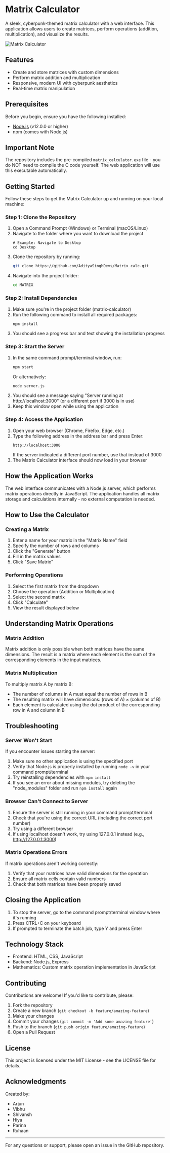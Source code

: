# Matrix Calculator

A sleek, cyberpunk-themed matrix calculator with a web interface. This application allows users to create matrices, perform operations (addition, multiplication), and visualize the results.

![Matrix Calculator](https://i.imgur.com/5hnSffj.png)

## Features

- Create and store matrices with custom dimensions
- Perform matrix addition and multiplication
- Responsive, modern UI with cyberpunk aesthetics
- Real-time matrix manipulation

## Prerequisites

Before you begin, ensure you have the following installed:
- [Node.js](https://nodejs.org/) (v12.0.0 or higher)
- npm (comes with Node.js)

## Important Note

The repository includes the pre-compiled `matrix_calculator.exe` file - you do NOT need to compile the C code yourself. The web application will use this executable automatically.

## Getting Started

Follow these steps to get the Matrix Calculator up and running on your local machine:

### Step 1: Clone the Repository

1. Open a Command Prompt (Windows) or Terminal (macOS/Linux)
2. Navigate to the folder where you want to download the project 
   ```
   # Example: Navigate to Desktop
   cd Desktop
   ```
3. Clone the repository by running:
   ```bash
   git clone https://github.com/AdityaSinghDevs/Matrix_calc.git
   ```
4. Navigate into the project folder:
   ```bash
   cd MATRIX
   ```

### Step 2: Install Dependencies

1. Make sure you're in the project folder (matrix-calculator)
2. Run the following command to install all required packages:
   ```bash
   npm install
   ```
3. You should see a progress bar and text showing the installation progress

### Step 3: Start the Server

1. In the same command prompt/terminal window, run:
   ```bash
   npm start
   ```
   Or alternatively:
   ```bash
   node server.js
   ```
2. You should see a message saying "Server running at http://localhost:3000" (or a different port if 3000 is in use)
3. Keep this window open while using the application

### Step 4: Access the Application

1. Open your web browser (Chrome, Firefox, Edge, etc.)
2. Type the following address in the address bar and press Enter:
   ```
   http://localhost:3000
   ```
   If the server indicated a different port number, use that instead of 3000
3. The Matrix Calculator interface should now load in your browser

## How the Application Works

The web interface communicates with a Node.js server, which performs matrix operations directly in JavaScript. The application handles all matrix storage and calculations internally - no external computation is needed.

## How to Use the Calculator

### Creating a Matrix

1. Enter a name for your matrix in the "Matrix Name" field
2. Specify the number of rows and columns
3. Click the "Generate" button
4. Fill in the matrix values
5. Click "Save Matrix"

### Performing Operations

1. Select the first matrix from the dropdown
2. Choose the operation (Addition or Multiplication)
3. Select the second matrix
4. Click "Calculate"
5. View the result displayed below

## Understanding Matrix Operations

### Matrix Addition

Matrix addition is only possible when both matrices have the same dimensions. The result is a matrix where each element is the sum of the corresponding elements in the input matrices.

### Matrix Multiplication

To multiply matrix A by matrix B:
- The number of columns in A must equal the number of rows in B
- The resulting matrix will have dimensions: (rows of A) × (columns of B)
- Each element is calculated using the dot product of the corresponding row in A and column in B

## Troubleshooting

### Server Won't Start

If you encounter issues starting the server:
1. Make sure no other application is using the specified port
2. Verify that Node.js is properly installed by running `node -v` in your command prompt/terminal
3. Try reinstalling dependencies with `npm install`
4. If you see an error about missing modules, try deleting the "node_modules" folder and run `npm install` again

### Browser Can't Connect to Server

1. Ensure the server is still running in your command prompt/terminal
2. Check that you're using the correct URL (including the correct port number)
3. Try using a different browser
4. If using localhost doesn't work, try using 127.0.0.1 instead (e.g., http://127.0.0.1:3000)

### Matrix Operations Errors

If matrix operations aren't working correctly:
1. Verify that your matrices have valid dimensions for the operation
2. Ensure all matrix cells contain valid numbers
3. Check that both matrices have been properly saved

## Closing the Application

1. To stop the server, go to the command prompt/terminal window where it's running
2. Press CTRL+C on your keyboard
3. If prompted to terminate the batch job, type Y and press Enter

## Technology Stack

- Frontend: HTML, CSS, JavaScript
- Backend: Node.js, Express
- Mathematics: Custom matrix operation implementation in JavaScript

## Contributing

Contributions are welcome! If you'd like to contribute, please:

1. Fork the repository
2. Create a new branch (`git checkout -b feature/amazing-feature`)
3. Make your changes
4. Commit your changes (`git commit -m 'Add some amazing feature'`)
5. Push to the branch (`git push origin feature/amazing-feature`)
6. Open a Pull Request

## License

This project is licensed under the MIT License - see the LICENSE file for details.

## Acknowledgments

Created by:
- Arjun
- Vibhu
- Shivansh
- Hiya
- Parina
- Ruhaan

---

For any questions or support, please open an issue in the GitHub repository. 
